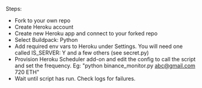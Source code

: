 Steps:
* Fork to your own repo
* Create Heroku account
* Create new Heroku app and connect to your forked repo
* Select Buildpack: Python
* Add required env vars to Heroku under Settings. You will need one called IS_SERVER: Y and a few others (see secret.py)
* Provision Heroku Scheduler add-on and edit the config to call the script and set the frequency. Eg: "python binance_monitor.py abc@gmail.com 720 ETH"
* Wait until script has run. Check logs for failures.


